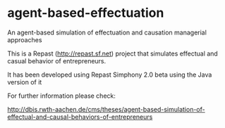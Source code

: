 # agent-based-effectuation
An agent-based simulation of effectuation and causation managerial approaches

This is a Repast (http://repast.sf.net) project that simulates effectual and casual behavior of entrepreneurs. 

It has been developed using Repast Simphony 2.0 beta using the Java version of it

For further information please check:

http://dbis.rwth-aachen.de/cms/theses/agent-based-simulation-of-effectual-and-causal-behaviors-of-entrepreneurs

